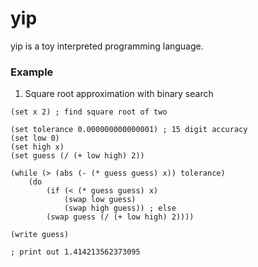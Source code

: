 # yip
yip is a toy interpreted programming language.

### Example
1. Square root approximation with binary search
```
(set x 2) ; find square root of two

(set tolerance 0.000000000000001) ; 15 digit accuracy
(set low 0)
(set high x)
(set guess (/ (+ low high) 2))

(while (> (abs (- (* guess guess) x)) tolerance)
    (do
        (if (< (* guess guess) x)
            (swap low guess)
            (swap high guess)) ; else
        (swap guess (/ (+ low high) 2))))

(write guess)

; print out 1.414213562373095
``` 

